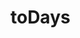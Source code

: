 # toDays

<!-- TODO-START
TODO: Fill short description here.

## Type signature

TODO: Fill type signature down below.

```
any ⇒ any
```

## Examples

TODO: List at least one example down below.

```javascript
toDays(); // ⇒ TODO
```

## Questions

TODO: List questions that may this function answers.
TODO-END -->
